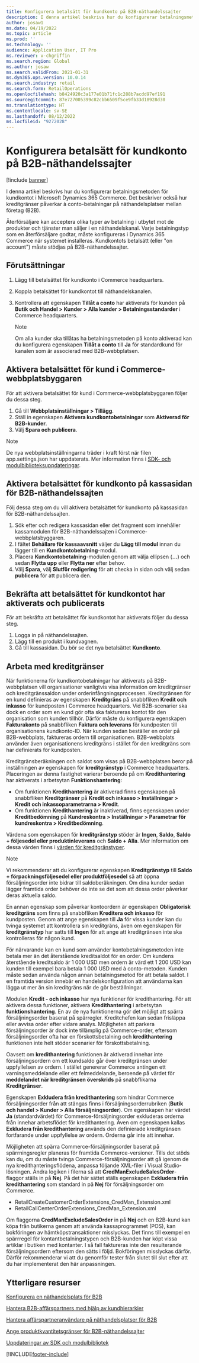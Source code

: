 ```yaml
---
title: Konfigurera betalsätt för kundkonto på B2B-näthandelssajter
description: I denna artikel beskrivs hur du konfigurerar betalningsmetoden för kundkontot i Microsoft Dynamics 365 Commerce. Det beskriver också hur kreditgränser påverkar à conto-betalningar på näthandelsplatser mellan företag (B2B).
author: josaw1
ms.date: 04/19/2022
ms.topic: article
ms.prod: ''
ms.technology: ''
audience: Application User, IT Pro
ms.reviewer: v-chgriffin
ms.search.region: Global
ms.author: josaw
ms.search.validFrom: 2021-01-31
ms.dyn365.ops.version: 10.0.14
ms.search.industry: retail
ms.search.form: RetailOperations
ms.openlocfilehash: b8424920c3a177e01b71fc1c288b7acdd97ef191
ms.sourcegitcommit: 87e727005399c82cbb6509f5ce9fb33d18928d30
ms.translationtype: HT
ms.contentlocale: sv-SE
ms.lasthandoff: 08/12/2022
ms.locfileid: "9272028"
---
```

# <a name="configure-the-customer-account-payment-method-for-b2b-e-commerce-sites"></a>Konfigurera betalsätt för kundkonto på B2B-näthandelssajter

[!include [banner](../../includes/banner.md)]

I denna artikel beskrivs hur du konfigurerar betalningsmetoden för kundkontot i Microsoft Dynamics 365 Commerce. Det beskriver också hur kreditgränser påverkar à conto-betalningar på näthandelsplatser mellan företag (B2B).

Återförsäljare kan acceptera olika typer av betalning i utbytet mot de produkter och tjänster man säljer i en näthandelskanal. Varje betalningstyp som en återförsäljare godtar, måste konfigureras i Dynamics 365 Commerce när systemet installeras. Kundkontots betalsätt (eller "on account") måste stödjas på B2B-näthandelssajter. 

## <a name="prerequisites"></a>Förutsättningar

1. Lägg till betalsättet för kundkonto i Commerce headquarters.
2. Koppla betalsättet för kundkontot till näthandelskanalen.
3. Kontrollera att egenskapen **Tillåt a conto** har aktiverats för kunden på **Butik och Handel \> Kunder \> Alla kunder \> Betalningsstandarder** i Commerce headquarters.

    > [!NOTE]
    > Om alla kunder ska tillåtas ha betalningsmetoden på konto aktiverad kan du konfigurera egenskapen **Tillåt a conto** till **Ja** för standardkund för kanalen som är associerad med B2B-webbplatsen. 

## <a name="enable-the-customer-account-payment-method-in-commerce-site-builder"></a>Aktivera betalsättet för kund i Commerce-webbplatsbyggaren 

För att aktivera betalsättet för kund i Commerce-webbplatsbyggaren följer du dessa steg.

1. Gå till **Webbplatsinställningar \> Tillägg**.
1. Ställ in egenskapen **Aktivera kundkontobetalningar** som **Aktiverad för B2B-kunder**. 
1. Välj **Spara och publicera**.

> [!NOTE]
> De nya webbplatsinställningarna träder i kraft först när filen app.settings.json har uppdaterats. Mer information finns i [SDK- och modulbiblioteksuppdateringar](../e-commerce-extensibility/sdk-updates.md).

## <a name="enable-the-customer-account-payment-method-on-the-checkout-page-for-the-b2b-e-commerce-site"></a>Aktivera betalsättet för kundkonto på kassasidan för B2B-näthandelssajten

Följ dessa steg om du vill aktivera betalsättet för kundkonto på kassasidan för B2B-näthandelssajten.

1. Sök efter och redigera kassasidan eller det fragment som innehåller kassamodulen för B2B-näthandelssajten i Commerce-webbplatsbyggaren.
1. I fältet **Behållare för kassaavsnitt** väljer du **Lägg till modul** innan du lägger till en **Kundkontobetalning**-modul.
1. Placera **Kundkontobetalning**-modulen genom att välja ellipsen (**...**) och sedan **Flytta upp** eller **Flytta ner** efter behov.
1. Välj **Spara**, välj **Slutför redigering** för att checka in sidan och välj sedan **publicera** för att publicera den.

## <a name="confirm-that-the-customer-account-payment-method-has-been-enabled-and-published"></a>Bekräfta att betalsättet för kundkontot har aktiverats och publicerats

För att bekräfta att betalsättet för kundkontot har aktiverats följer du dessa steg.

1. Logga in på näthandelssajten.
1. Lägg till en produkt i kundvagnen.
1. Gå till kassasidan. Du bör se det nya betalsättet **Kundkonto**.

## <a name="work-with-credit-limits"></a>Arbeta med kreditgränser

När funktionerna för kundkontobetalningar har aktiverats på B2B-webbplatsen vill organisationer vanligtvis visa information om kreditgränser och kreditgränssaldon under orderinfångningsprocessen. Kreditgränsen för en kund definieras av egenskapen **Kreditgräns** på snabbfliken **Kredit och inkasso** för kundposten i Commerce headquarters. Vid B2B-scenarier ska dock en order som en kund gör ofta ska faktureras kontot för den organisation som kunden tillhör. Därför måste du konfigurera egenskapen **Fakturakonto** på snabbfliken **Faktura och leverans** för kundposten till organisationens kundkonto-ID. När kunden sedan beställer en order på B2B-webbplats, faktureras ordern till organisationen. B2B-webbplats använder även organisationens kreditgräns i stället för den kreditgräns som har definierats för kundposten.

Kreditgränsberäkningen och saldot som visas på B2B-webbplatsen beror på inställningen av egenskapen för **kreditgränstyp** i Commerce headquarters. Placeringen av denna fastighet varierar beroende på om **Kredithantering** har aktiverats i arbetsytan **Funktionshantering**:

- Om funktionen **Kredithantering** är aktiverad finns egenskapen på snabbfliken **Kreditgränser** på **Kredit och inkasso \> Inställningar \> Kredit och inkassoparametrarna \> Kredit**. 
- Om funktionen **Kredithantering** är inaktiverad, finns egenskapen under **Kreditbedömning** på **Kundreskontra \> Inställningar \> Parametrar för kundreskontra \> Kreditbedömning**.

Värdena som egenskapen för **kreditgränstyp** stöder är **Ingen**, **Saldo**, **Saldo + följesedel eller produktinleverans** och **Saldo + Alla**. Mer information om dessa värden finns i [värden för kreditgränstyper](/dynamics365/supply-chain/sales-marketing/credit-limits-customers).

> [!NOTE]
> Vi rekommenderar att du konfigurerar egenskapen **Kreditgränstyp** till **Saldo + förpackningsföljesedel eller produktföljesedel** så att öppna försäljningsorder inte bidrar till saldoberäkningen. Om dina kunder sedan lägger framtida order behöver de inte se det som att dessa order påverkar deras aktuella saldo.

En annan egenskap som påverkar kontoordern är egenskapen **Obligatorisk kreditgräns** som finns på snabbfliken **Kreditera och inkasso** för kundposten. Genom att ange egenskapen till **Ja** för vissa kunder kan du tvinga systemet att kontrollera sin kreditgräns, även om egenskapen för **kreditgränstyp** har satts till **Ingen** för att ange att kreditgränsen inte ska kontrolleras för någon kund.

För närvarande kan en kund som använder kontobetalningsmetoden inte betala mer än det återstående kreditsaldot för en order. Om kundens återstående kreditsaldo är 1 000 USD men ordern är värd ett 1 200 USD kan kunden till exempel bara betala 1 000 USD med à conto-metoden. Kunden måste sedan använda någon annan betalningsmetod för att betala saldot. I en framtida version innebär en handelskonfiguration att användarna kan lägga ut mer än sin kreditgräns när de gör beställningar.

Modulen **Kredit - och inkasso** har nya funktioner för kredithantering. För att aktivera dessa funktioner, aktivera **Kredithantering** i arbetsytan **funktionshantering**. En av de nya funktionerna gör det möjligt att spärra försäljningsorder baserat på spärregler. Kreditchefen kan sedan frisläppa eller avvisa order efter vidare analys. Möjligheten att parkera försäljningsorder är dock inte tillämplig på Commerce-order, eftersom försäljningsorder ofta har en förskottsbetalning och **kredithantering** funktionen inte helt stöder scenarier för förskottsbetalning. 

Oavsett om **kredithantering** funktionen är aktiverad innehar inte försäljningsordern om ett kundsaldo går över kreditgränsen under uppfyllelsen av ordern. I stället genererar Commerce antingen ett varningsmeddelande eller ett felmeddelande, beroende på värdet för **meddelandet när kreditgränsen överskrids** på snabbflikarna **Kreditgränser**.

Egenskapen **Exkludera från kredithantering** som hindrar Commerce försäljningsorder från att stängas finns i försäljningsorderrubriken (**Butik och handel \> Kunder \> Alla försäljningsorder**). Om egenskapen har värdet **Ja** (standardvärdet) för Commerce-försäljningsorder exkluderas orderna från innehar arbetsflödet för kredithantering. Även om egenskapen kallas **Exkludera från kredithantering** används den definierade kreditgränsen fortfarande under uppfyllelse av ordern. Orderna går inte att innehar.

Möjligheten att spärra Commerce-försäljningsorder baserat på spärrningsregler planeras för framtida Commerce-versioner. Tills det stöds kan du, om du måste tvinga Commerce-försäljningsorder att gå igenom de nya kredithanteringsflödena, anpassa följande XML-filer i Visual Studio-lösningen. Ändra logiken i filerna så att **CredManExcludeSalesOrder**-flaggor ställs in på **Nej**. På det här sättet ställs egenskapen **Exkludera från kredithantering** som standard in på **Nej** för försäljningsorder om Commerce.

- RetailCreateCustomerOrderExtensions_CredMan_Extension.xml
- RetailCallCenterOrderExtensions_CredMan_Extension.xml

Om flaggorna **CredManExcludeSalesOrder** in på **Nej** och en B2B-kund kan köpa från butikerna genom att använda kassaprogrammet (POS), kan bokföringen av hämtköpstransaktioner misslyckas. Det finns till exempel en spärrregel för kontantbetalningstypen och B2B-kunden har köpt vissa artiklar i butiken med kontanter. I så fall faktureras inte den resulterande försäljningsordern eftersom den sätts i följd. Bokföringen misslyckas därför. Därför rekommenderar vi att du genomför tester från slutet till slut efter att du har implementerat den här anpassningen.

## <a name="additional-resources"></a>Ytterligare resurser

[Konfigurera en näthandelsplats för B2B](set-up-b2b-site.md)

[Hantera B2B-affärspartners med hjälp av kundhierarkier](partners-customer-hierarchies.md)

[Hantera affärspartneranvändare på näthandelsplatser för B2B](manage-b2b-users.md)

[Ange produktkvantitetsgränser för B2B-näthandelssajter](quantity-limits.md)

[Uppdateringar av SDK och modulbibliotek](../e-commerce-extensibility/sdk-updates.md)


[!INCLUDE[footer-include](../../includes/footer-banner.md)]
